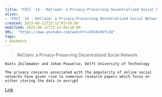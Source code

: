 ```yaml
---
title: "FOCI '14 - ReClaim: a Privacy-Preserving Decentralized Social Network"
alias:
- "FOCI '14 - ReClaim: a Privacy-Preserving Decentralized Social Network"
created: 2023-08-12T23:12:01+10:00
modified: 2023-08-12T23:12:01+10:00
URL:  "https://www.youtube.com/watch?v=VO10cKVfLXQ"
tags:
- bookmark
---
```


> ReClaim: a Privacy-Preserving Decentralized Social Network
    
    Niels Zeilemaker and Johan Pouwelse, Delft University of Technology
    
    The privacy concerns associated with the popularity of online social networks have given rise to numerous research papers which focus on either storing the data in encrypt

[Link](https://www.youtube.com/watch?v=VO10cKVfLXQ)


